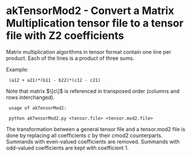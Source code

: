 
 # akTensorMod2 -  Convert a Matrix Multiplication tensor file to a tensor file with Z2 coefficients
 
 Matrix multiplication algorithms in tensor format contain one line per product.
 Each of the lines is a product of three sums.
 
 Example:
 
```
 (a12 + a21)*(b11 - b22)*(c12 - c21)
```

Note that matrix $\[c\]$ is referenced in transposed order (columns and rows interchanged).

```
 usage of akTensorMod2:
 
 python akTensorMod2.py <tensor.file> <tensor.mod2.file>
 ```
 
 The transformation between a general tensor file and a tensor.mod2 file is done by
 replacing all coefficients $c$ by their $c \text{mod} 2$ counterparts. Summands with even-valued coefficients
 are removed. Summands with odd-valued coefficients are kept with coefficient $1$.
 
 